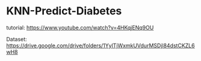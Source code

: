 # KNN-Predict-Diabetes

tutorial: https://www.youtube.com/watch?v=4HKqjENq9OU

Dataset: https://drive.google.com/drive/folders/1YylTjWxmkUVdurMSDjl84dstCKZL6wH8
